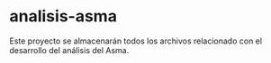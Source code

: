 # analisis-asma
Este proyecto se almacenarán todos los archivos relacionado con el desarrollo del análisis del Asma.
